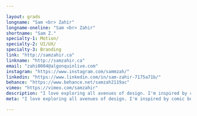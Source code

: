 ```yaml
---

layout: grads
longname: "Sam <br> Zahir"
longname-oneline: "Sam <br> Zahir"
shortname: "Sam Z."
specialty-1: Motion/
specialty-2: UI/UX/
specialty-3: Branding
link: "http://samzahir.ca"
linkname: "http://samzahir.ca"
email: "zahi0004@algonquinlive.com"
instagram: "https://www.instagram.com/sammzah/"
linkedin: "https://www.linkedin.com/in/sam-zahir-7175a71b/"
behance: "https://www.behance.net/samzah2119ac"
vimeo: "https://vimeo.com/samzahir"
description: "I love exploring all avenues of design. I'm inspired by comic books and sci-fi films. I want to keep learning and applying knowledge, creative, and strategic thinking to solve problems. Just like Batman."
meta: "I love exploring all avenues of design. I'm inspired by comic books and sci-fi films. I want to keep learning and applying knowledge, creative, and strategic thinking to solve problems. Just like Batman."

---
```

